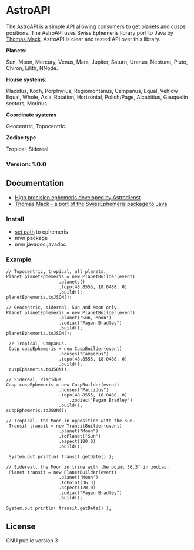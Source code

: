 # AstroAPI
The AstroAPI is a simple API allowing consumers to get planets and cusps positions. The AstroAPI uses Swiss Ephemeris library port to Java by [Thomas Mack](http://th-mack.de/). AstroAPI is clear and tested API over this library.

**Planets**:

Sun, Moon, Mercury, Venus, Mars, Jupiter, Saturn, Uranus, Neptune, Pluto, Chiron, Lilith, NNode.

**House systems**:

Placidus, Koch, Porphyrius, Regiomontanus, Campanus, Equal, Vehlow Equal, Whole, Axial Rotation, Horizontal, Polich/Page, Alcabitius, Gauquelin sectors, Morinus.

**Coordinate systems**

Geocentric, Topocentric.

**Zodiac type**

Tropical, Sidereal

### Version: 1.0.0

## Documentation
- [High precision ephemeris developed by Astrodienst](http://www.astro.com/swisseph/swephinfo_e.htm)
- [Thomas Mack - a port of the SwissEphemeris package to Java](http://th-mack.de/international/download/)

### Install
- [set path](https://github.com/Kibo/AstroAPI/blob/master/src/main/resources/settings.properties) to ephemeris
- mvn package
- mvn javadoc:javadoc

### Example
``` 
// Topocentric, tropical, all planets.
Planet planetEphemeris = new PlanetBuilder(event)
  					.planets() 					
  					.topo(48.8555, 18.0488, 0)
  					.build();
planetEphemeris.toJSON();

```

```
// Geocentric, sidereal, Sun and Moon only.
Planet planetEphemeris = new PlanetBuilder(event)
 					.planet('Sun, Moon')
					.zodiac("Fagan Bradley")	
					.build();
planetEphemeris.toJSON();				
```	

```
 // Tropical, Campanus.
 Cusp cuspEphemeris = new CuspBuilder(event)
  					.houses("Campanus") 					
  					.topo(48.8555, 18.0488, 0)
  					.build();
 cuspEphemeris.toJSON();
```	

```
// Sidereal, Placidus
Cusp cuspEphemeris = new CuspBuilder(event)
  					.houses("Palcidus")
  					.topo(48.8555, 18.0488, 0)
    					.zodiac("Fagan Bradley")	
 					.build();
cuspEphemeris.toJSON();
```
	
```
// Tropical, the Moon in opposition with the Sun.
 Transit transit = new TransitBuilder(event)
  					.planet("Moon") 					
  					.toPlanet("Sun") 
  					.aspect(180.0)
  					.build();
 	
 System.out.println( transit.getDate() );
```	

```
// Sidereal, the Moon in trine with the point 36.3° in zodiac.
 Planet transit = new PlanetBuilder(event)
  					.planet('Moon')
  					.toPoint(36.3)
  					.aspect(120.0)
   					.zodiac("Fagan Bradley")	
 					.build();
 
System.out.println( transit.getDate() );
```					

## License
GNU public version 3
	